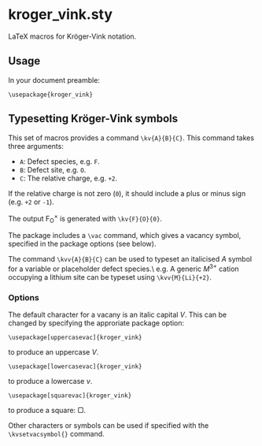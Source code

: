 # kroger\_vink.sty

LaTeX macros for Kröger-Vink notation.  

## Usage
In your document preamble:

```
\usepackage{kroger_vink}
```

## Typesetting Kröger-Vink symbols
This set of macros provides a command `\kv{A}{B}{C}`. This command takes three arguments:

- `A`: Defect species, e.g. `F`.
- `B`: Defect site, e.g. `O`.
- `C`: The relative charge, e.g. `+2`.

If the relative charge is not zero (`0`), it should include a plus or minus sign (e.g. `+2` or `-1`).

The output F<sub>O</sub><sup>&times;</sup> is generated with `\kv{F}{O}{0}`.

The package includes a `\vac` command, which gives a vacancy symbol, specified in the package options (see below).

The command `\kvv{A}{B}{C}` can be used to typeset 
an italicised <i>A</i> symbol for a variable or placeholder defect species.\\
e.g. A generic <i>M</i><sup>3+</sup> cation occupying a lithium site can be typeset using
`\kvv{M}{Li}{+2}`.

### Options

The default character for a vacany is an italic capital *V*. This can be changed by specifying the approriate package option:

```
\usepackage[uppercasevac]{kroger_vink}
```
to produce an uppercase *V*.

```
\usepackage[lowercasevac]{kroger_vink}
```
to produce a lowercase *v*.

```
\usepackage[squarevac]{kroger_vink}
```
to produce a square: &#9634;.

Other characters or symbols can be used if specified with the `\kvsetvacsymbol{}` command.

